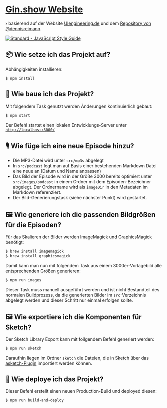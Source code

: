 # [Gin.show Website](https://gin.show)

› basierend auf der Website [UIengineering.de](https://UIengineering.de) und dem [Repository von @dennisreimann](https://github.com/dennisreimann/uiengineering).

[![Standard - JavaScript Style Guide](https://img.shields.io/badge/code%20style-standard-brightgreen.svg)](http://standardjs.com/)

## 📦 Wie setze ich das Projekt auf?

Abhängigkeiten installieren:

```bash
$ npm install
```

## 👷 Wie baue ich das Projekt?

Mit folgendem Task genutzt werden Änderungen kontinuierlich gebaut:

```bash
$ npm start
```

Der Befehl startet einen lokalen Entwicklungs-Server unter [`http://localhost:3000/`](http://localhost:3000/)

## 🎙 Wie füge ich eine neue Episode hinzu?

- Die MP3-Datei wird unter `src/mp3s` abgelegt
- In `src/podcast` legt man auf Basis einer bestehenden Markdown Datei eine neue an (Datum und Name anpassen)
- Das Bild der Episode wird in der Größe 3000 bereits optimiert unter `src/images/podcast` in einem Ordner mit dem Episoden-Bezeichner abgelegt. Der Ordnername wird als `imageDir` in den Metadaten im Markdown referenziert.
- Der Bild-Generierungstask (siehe nächster Punkt) wird gestartet.

## 🖼 Wie generiere ich die passenden Bildgrößen für die Episoden?

Für das Skalieren der Bilder werden ImageMagick und GraphicsMagick benötigt:

```bash
$ brew install imagemagick
$ brew install graphicsmagick
```

Damit kann man nun mit folgendem Task aus einem 3000er-Vorlagebild alle entsprechenden Größen generieren:

```bash
$ npm run images
```

Dieser Task muss manuell ausgeführt werden und ist nicht Bestandteil des normalen Buildprozess, da die generierten Bilder im `src`-Verzeichnis abgelegt werden und dieser Schritt nur einmal erfolgen sollte.

## 🖼 Wie exportiere ich die Komponenten für Sketch?

Der Sketch Library Export kann mit foilgendem Befehl generiert werden:

```bash
$ npm run sketch
```

Daraufhin liegen im Ordner `sketch` die Dateien, die in Sketch über das [asketch-Plugin](https://github.com/brainly/html-sketchapp#create-asketch-files) importiert werden können.

## 🚀 Wie deploye ich das Projekt?

Dieser Befehl erstellt einen neuen Production-Build und deployed diesen:

```bash
$ npm run build-and-deploy
```
